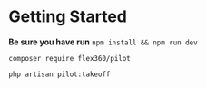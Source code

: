 # Getting Started
**Be sure you have run** `npm install && npm run dev`

`composer require flex360/pilot`

`php artisan pilot:takeoff`
